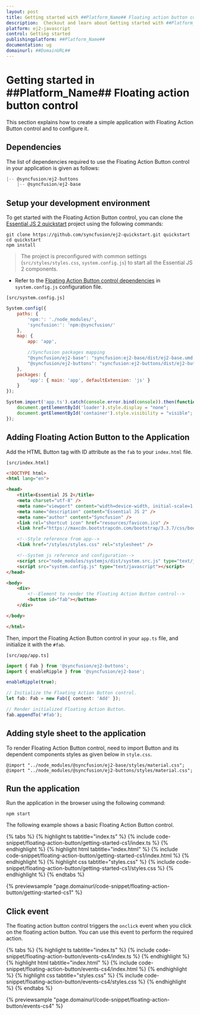 ```yaml
---
layout: post
title: Getting started with ##Platform_Name## Floating action button control | Syncfusion
description:  Checkout and learn about Getting started with ##Platform_Name## Floating action button control of Syncfusion Essential JS 2 and more details.
platform: ej2-javascript
control: Getting started 
publishingplatform: ##Platform_Name##
documentation: ug
domainurl: ##DomainURL##
---
```


# Getting started in ##Platform_Name## Floating action button control

This section explains how to create a simple application with Floating Action Button control and to configure it.

## Dependencies

The list of dependencies required to use the Floating Action Button control in your application is given as follows:

```js
|-- @syncfusion/ej2-buttons
    |-- @syncfusion/ej2-base
```

## Setup your development environment

To get started with the Floating Action Button control, you can clone the [Essential JS 2 quickstart](https://github.com/syncfusion/ej2-quickstart) project using the following commands:

```
git clone https://github.com/syncfusion/ej2-quickstart.git quickstart
cd quickstart
npm install
```

> The project is preconfigured with common settings (`src/styles/styles.css`, `system.config.js`) to start all the Essential JS 2 components.

* Refer to the [Floating Action Button control dependencies](./getting-started#dependencies) in `system.config.js` configuration file.

`[src/system.config.js]`

```js
System.config({
    paths: {
        'npm:': './node_modules/',
        'syncfusion:': 'npm:@syncfusion/'
    },
    map: {
        app: 'app',

        //Syncfusion packages mapping
        "@syncfusion/ej2-base": "syncfusion:ej2-base/dist/ej2-base.umd.min.js",
        "@syncfusion/ej2-buttons": "syncfusion:ej2-buttons/dist/ej2-buttons.umd.min.js",
    },
    packages: {
        'app': { main: 'app', defaultExtension: 'js' }
    }
});

System.import('app.ts').catch(console.error.bind(console)).then(function () {
    document.getElementById('loader').style.display = "none";
    document.getElementById('container').style.visibility = "visible";
});
```

## Adding Floating Action Button to the Application

Add the HTML Button tag with ID attribute as the `fab` to your `index.html` file.

`[src/index.html]`

```html
<!DOCTYPE html>
<html lang="en">

<head>
    <title>Essential JS 2</title>
    <meta charset="utf-8" />
    <meta name="viewport" content="width=device-width, initial-scale=1.0, user-scalable=no" />
    <meta name="description" content="Essential JS 2" />
    <meta name="author" content="Syncfusion" />
    <link rel="shortcut icon" href="resources/favicon.ico" />
    <link href="https://maxcdn.bootstrapcdn.com/bootstrap/3.3.7/css/bootstrap.min.css" rel="stylesheet" />

    <!--Style reference from app-->
    <link href="/styles/styles.css" rel="stylesheet" />

    <!--System js reference and configuration-->
    <script src="node_modules/systemjs/dist/system.src.js" type="text/javascript"></script>
    <script src="system.config.js" type="text/javascript"></script>
</head>

<body>
    <div>
        <!--Element to render the Floating Action Button control-->
        <button id="fab"></button>
    </div>

</body>

</html>
```

Then, import the Floating Action Button control in your `app.ts` file, and initialize it with the `#fab`.

`[src/app/app.ts]`

```ts
import { Fab } from '@syncfusion/ej2-buttons';
import { enableRipple } from '@syncfusion/ej2-base';

enableRipple(true);

// Initialize the Floating Action Button control.
let fab: Fab = new Fab({ content: 'Add' });

// Render initialized Floating Action Button.
fab.appendTo('#fab');
```

## Adding style sheet to the application

To render Floating Action Button control, need to import Button and its dependent components styles as given below in `style.css`.

```
@import "../node_modules/@syncfusion/ej2-base/styles/material.css";
@import "../node_modules/@syncfusion/ej2-buttons/styles/material.css";
```

## Run the application

Run the application in the browser using the following command:

```
npm start
```

The following example shows a basic Floating Action Button control.

{% tabs %}
{% highlight ts tabtitle="index.ts" %}
{% include code-snippet/floating-action-button/getting-started-cs1/index.ts %}
{% endhighlight %}
{% highlight html tabtitle="index.html" %}
{% include code-snippet/floating-action-button/getting-started-cs1/index.html %}
{% endhighlight %}
{% highlight css tabtitle="styles.css" %}
{% include code-snippet/floating-action-button/getting-started-cs1/styles.css %}
{% endhighlight %}
{% endtabs %}
          
{% previewsample "page.domainurl/code-snippet/floating-action-button/getting-started-cs1" %}

## Click event

The floating action button control triggers the `onclick` event when you click on the floating action button. You can use this event to perform the required action.

{% tabs %}
{% highlight ts tabtitle="index.ts" %}
{% include code-snippet/floating-action-button/events-cs4/index.ts %}
{% endhighlight %}
{% highlight html tabtitle="index.html" %}
{% include code-snippet/floating-action-button/events-cs4/index.html %}
{% endhighlight %}
{% highlight css tabtitle="styles.css" %}
{% include code-snippet/floating-action-button/events-cs4/styles.css %}
{% endhighlight %}
{% endtabs %}
          
{% previewsample "page.domainurl/code-snippet/floating-action-button/events-cs4" %}
